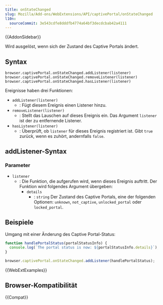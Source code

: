 ```yaml
---
title: onStateChanged
slug: Mozilla/Add-ons/WebExtensions/API/captivePortal/onStateChanged
l10n:
  sourceCommit: 3e543cdfe8dddfb4774a64bf3decdcbab42a4111
---
```


{{AddonSidebar}}

Wird ausgelöst, wenn sich der Zustand des Captive Portals ändert.

## Syntax

```js-nolint
browser.captivePortal.onStateChanged.addListener(listener)
browser.captivePortal.onStateChanged.removeListener(listener)
browser.captivePortal.onStateChanged.hasListener(listener)
```

Ereignisse haben drei Funktionen:

- `addListener(listener)`
  - : Fügt diesem Ereignis einen Listener hinzu.
- `removeListener(listener)`
  - : Stellt das Lauschen auf dieses Ereignis ein. Das Argument `listener` ist der zu entfernende Listener.
- `hasListener(listener)`
  - : Überprüft, ob `listener` für dieses Ereignis registriert ist. Gibt `true` zurück, wenn es zuhört, andernfalls `false`.

## addListener-Syntax

### Parameter

- `listener`
  - : Die Funktion, die aufgerufen wird, wenn dieses Ereignis auftritt. Der Funktion wird folgendes Argument übergeben:
    - `details`
      - : `string` Der Zustand des Captive Portals, eine der folgenden Optionen: `unknown`, `not_captive`, `unlocked_portal` oder `locked_portal`.

## Beispiele

Umgang mit einer Änderung des Captive Portal-Status:

```js
function handlePortalStatus(portalStatusInfo) {
  console.log(`The portal status is now: ${portalStatusInfo.details}`);
}

browser.captivePortal.onStateChanged.addListener(handlePortalStatus);
```

{{WebExtExamples}}

## Browser-Kompatibilität

{{Compat}}

<!--
// Copyright 2015 The Chromium Authors. Alle Rechte vorbehalten.
//
// Weiterverbreitung und Nutzung in Quell- und Binärform, mit oder ohne
// Änderungen, sind erlaubt, sofern die folgenden Bedingungen erfüllt sind:
//
//    * Weiterverbreitungen des Quellcodes müssen den obigen
// Urheberrechtshinweis, diese Liste von Bedingungen und den folgenden
// Haftungsausschluss enthalten.
//    * Weiterverbreitungen in binärer Form müssen den obigen
// Urheberrechtshinweis, diese Liste von Bedingungen und den folgenden
// Haftungsausschluss in der Dokumentation und/oder anderen Materialien
// enthalten, die mit der Verbreitung geliefert werden.
//    * Weder der Name Google Inc. noch die Namen ihrer
// Mitwirkenden dürfen ohne spezifische vorherige schriftliche Erlaubnis
// verwendet werden, um Produkte zu unterstützen oder zu fördern, die von
// dieser Software abgeleitet sind.
//
// DIESE SOFTWARE WIRD VON DEN URHEBERRECHTSINHABERN UND
// MITWIRKENDEN "WIE BESEHEN" BEREITGESTELLT UND JEGLICHE
// AUSDRÜCKLICHE ODER STILLSCHWEIGENDE GARANTIEN, EINSCHLIESSLICH,
// ABER NICHT BESCHRÄNKT AUF DIE STILLSCHWEIGENDEN GARANTIEN DER
// MARKTFÄHIGKEIT UND EIGNUNG FÜR EINEN BESTIMMTEN ZWECK, WERDEN
// ABGELEHNT. IN KEINEM FALL HAFTEN DIE INHABER DER URHEBERRECHTE
// ODER MITWIRKENDEN FÜR JEGLICHE DIREKTEN, INDIREKTEN,
// BEILÄUFIGEN, BESONDEREN, EXEMPLARISCHEN ODER FOLGESCHÄDEN
// (EINSCHLIESSLICH, ABER NICHT BESCHRÄNKT AUF DIE BESCHAFFUNG VON
// ERSATZWAREN ODER -DIENSTLEISTUNGEN; NUTZUNGSVERLUST, DATEN- ODER
// GEWINNVERLUST; ODER GESCHÄFTSUNTERBRECHUNG) JEDOCH VERURSACHT UND
// UNTER JEGLICHER HAFTUNGSTHEORIE, OB VERTRAG, STRIKTE HAFTUNG
// ODER UNERLAUBTE HANDLUNG (EINSCHLIESSLICH FAHRLÄSSIGKEIT ODER
// ANDERWEITIG), DIE IN IRGENDEINER WEISE AUS DER NUTZUNG DIESER
// SOFTWARE ENTSTEHEN, SELBST WENN AUF DIE MÖGLICHKEIT SOLCHER
// SCHÄDEN HINGEWIESEN WURDE.
-->
